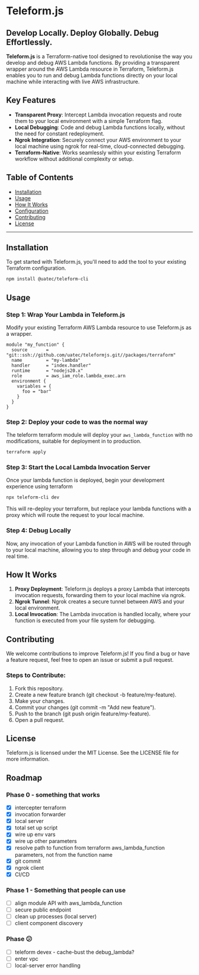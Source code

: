 # Teleform.js

## Develop Locally. Deploy Globally. Debug Effortlessly.

**Teleform.js** is a Terraform-native tool designed to revolutionise the way you develop and debug AWS Lambda functions. By providing a transparent wrapper around the AWS Lambda resource in Terraform, Teleform.js enables you to run and debug Lambda functions directly on your local machine while interacting with live AWS infrastructure.

## Key Features

- **Transparent Proxy**: Intercept Lambda invocation requests and route them to your local environment with a simple Terraform flag.
- **Local Debugging**: Code and debug Lambda functions locally, without the need for constant redeployment.
- **Ngrok Integration**: Securely connect your AWS environment to your local machine using ngrok for real-time, cloud-connected debugging.
- **Terraform-Native**: Works seamlessly within your existing Terraform workflow without additional complexity or setup.

## Table of Contents

- [Installation](#installation)
- [Usage](#usage)
- [How It Works](#how-it-works)
- [Configuration](#configuration)
- [Contributing](#contributing)
- [License](#license)

---

## Installation

To get started with Teleform.js, you'll need to add the tool to your existing Terraform configuration.

```bash
npm install @uatec/teleform-cli
```

## Usage
### Step 1: Wrap Your Lambda in Teleform.js
Modify your existing Terraform AWS Lambda resource to use Teleform.js as a wrapper.

```hcl
module "my_function" {
  source       = "git::ssh://github.com/uatec/teleformjs.git//packages/terraform"
  name         = "my-lambda"
  handler      = "index.handler"
  runtime      = "nodejs20.x"
  role         = aws_iam_role.lambda_exec.arn
  environment {
    variables = {
      foo = "bar"
    }
  }
}
```
### Step 2: Deploy your code to was the normal way

The teleform terraform module will deploy your `aws_lambda_function` with no modifications, suitable for deployment in to production.

```sh
terraform apply
```

### Step 3: Start the Local Lambda Invocation Server
Once your lambda function is deployed, begin your development experience using terraform

```sh 
npx teleform-cli dev
```

This will re-deploy your terraform, but replace your lambda functions with a proxy which will route the request to your local machine.

### Step 4: Debug Locally
Now, any invocation of your Lambda function in AWS will be routed through to your local machine, allowing you to step through and debug your code in real time.

## How It Works
1. **Proxy Deployment**: Teleform.js deploys a proxy Lambda that intercepts invocation requests, forwarding them to your local machine via ngrok.
1. **Ngrok Tunnel**: Ngrok creates a secure tunnel between AWS and your local environment.
1. **Local Invocation**: The Lambda invocation is handled locally, where your function is executed from your file system for debugging.

## Contributing
We welcome contributions to improve Teleform.js! If you find a bug or have a feature request, feel free to open an issue or submit a pull request.

### Steps to Contribute:
1. Fork this repository.
1. Create a new feature branch (git checkout -b feature/my-feature).
1. Make your changes.
1. Commit your changes (git commit -m "Add new feature").
1. Push to the branch (git push origin feature/my-feature).
1. Open a pull request.

## License
Teleform.js is licensed under the MIT License. See the LICENSE file for more information.

## Roadmap

### Phase 0 - something that works
- [x] intercepter terraform
- [x] invocation forwarder
- [x] local server
- [x] total set up script
- [x] wire up env vars
- [x] wire up other parameters
- [x] resolve path to function from terraform aws_lambda_function parameters, not from the function name
- [x] git commit
- [x] ngrok client
- [x] CI/CD

### Phase 1 - Something that people can use

- [ ] align module API with aws_lambda_function
- [ ] secure public endpoint
- [ ] clean up processes (local server)
- [ ] client component discovery

### Phase 😕

- [ ] teleform devex - cache-bust the debug_lambda?
- [ ] enter vpc
- [ ] local-server error handling
